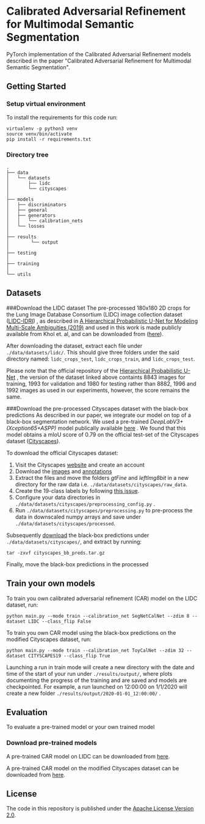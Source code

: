 # Calibrated Adversarial Refinement for Multimodal Semantic Segmentation

PyTorch implementation of the Calibrated Adversarial Refinement models described in the paper "Calibrated Adversarial Refinement for Multimodal Semantic Segmentation".

## Getting Started
### Setup virtual environment
To install the requirements for this code run:
```
virtualenv -p python3 venv
source venv/bin/activate
pip install -r requirements.txt
```

### Directory tree
```
.
├── data
│   └── datasets
│       ├── lidc
│       └── cityscapes
│ 
├── models
│   ├── discriminators
│   ├── general
│   ├── generators
│   │   └── calibration_nets
│   └── losses
│        
├── results
│        └── output
│        
├── testing
│        
├── training
│        
└── utils
```

## Datasets
###Download the LIDC dataset
The pre-processed 180x180 2D crops for the Lung Image Database Consortium (LIDC) image collection dataset 
([LIDC-IDRI](https://wiki.cancerimagingarchive.net/display/Public/LIDC-IDRI))
, as described in 
[A Hierarchical Probabilistic U-Net for Modeling
Multi-Scale Ambiguities (2019)](https://arxiv.org/abs/1905.13077) and used in this work is made publicly available from Khol et. al, and can be downloaded from 
([here](https://console.cloud.google.com/storage/browser/hpunet-data/lidc_crops/)).

After downloading the dataset, extract each file under `./data/datasets/lidc/`. This should give three folders under the said directory named: `lidc_crops_test`, `lidc_crops_train`, and `lidc_crops_test`.

Please note that the official repository of the 
[Hierarchical Probabilistic U-Net](https://github.com/deepmind/deepmind-research/tree/master/hierarchical_probabilistic_unet)
, the version of the dataset linked above containts 8843 images for training, 1993 for validation and 1980 for testing rather than 8882, 1996 and 1992 images as used in our experiments, however, the score remains the same.

###Download the pre-processed Cityscapes dataset with the black-box predictions
As described in our paper, we integrate our model on top of a black-box segmentation network. We used a pre-trained *DeepLabV3+(Xception65+ASPP)* model publically available 
[here](https://github.com/nyoki-mtl/pytorch-segmentation)
. We found that this model obtains a mIoU score of 0.79 on the official test-set of the Cityscapes dataset
([Cityscapes](https://www.cityscapes-dataset.com/)).

To download the official Cityscapes dataset:

1) Visit the Cityscapes [website](https://www.cityscapes-dataset.com/) and create an account
2) Download the [images](https://www.cityscapes-dataset.com/file-handling/?packageID=3) and [annotations](https://www.cityscapes-dataset.com/file-handling/?packageID=1) 
3) Extract the files and move the folders *gtFine* and *leftImg8bit* in a new directory for the raw data i.e. `./data/datasets/cityscapes/raw_data`.
4) Create the 19-class labels by following [this issue](https://github.com/junfu1115/DANet/issues/12).
5) Configure your data directories in `./data/datasets/cityscapes/preprocessing_config.py` . 
6) Run `./data/datasets/cityscapes/preprocessing.py` to pre-process the data in downscaled numpy arrays and save under `./data/datasets/cityscapes/processed`.

Subsequently [download](https://drive.google.com/file/d/1EkJD1PUe7J5f5oc_VvUj-7a7XTT-I-Gc/view?usp=sharing) the black-box predictions under `./data/datasets/cityscapes/`, and extract by running:

```
tar -zxvf cityscapes_bb_preds.tar.gz
```
Finally, move the black-box predictions in the processed 

## Train your own models

To train you own calibrated adversarial refinement (CAR) model on the LIDC dataset, run:

```
python main.py --mode train --calibration_net SegNetCalNet --zdim 8 --dataset LIDC --class_flip False
```


To train you own CAR model using the black-box predictions on the modified Cityscapes dataset, run:

```
python main.py --mode train --calibration_net ToyCalNet --zdim 32 --dataset CITYSCAPES19 --class_flip True
```

Launching a run in train mode will create a new directory with the date and time of the start of your run under `./results/output/`, where plots documenting the progress of the training and are saved and models are checkpointed. For example, a run launched on 12:00:00 on 1/1/2020 will create a new folder
 `./results/output/2020-01-01_12:00:00/` .


## Evaluation

To evaluate a pre-trained model or your own trained model 

### Download pre-trained models
A pre-trained CAR model on LIDC can be downloaded from
[here](https://drive.google.com/file/d/1FxsvJjcRt3CsXmokQ4L8cfPVwu3teiTn/view?usp=sharing).


A pre-trained CAR model on the modified Cityscapes dataset can be downloaded from
[here](https://drive.google.com/file/d/1MJzZbByAU7MjNUH1TCuOoA4fwNvK1XF9/view?usp=sharing).


## License
The code in this repository is published under the [Apache License Version 2.0](LICENSE).